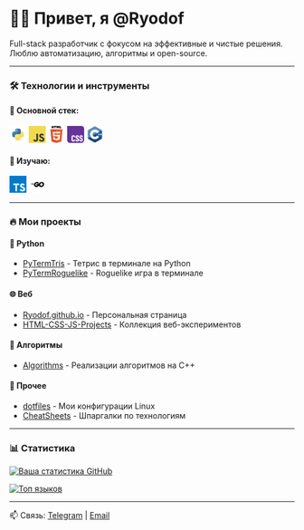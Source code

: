 # 👨‍💻 Привет, я @Ryodof 

Full-stack разработчик с фокусом на эффективные и чистые решения.  
Люблю автоматизацию, алгоритмы и open-source.

---

### 🛠 Технологии и инструменты

#### 🚀 Основной стек:
<code><img height="30" src="https://raw.githubusercontent.com/github/explore/80688e429a7d4ef2fca1e82350fe8e3517d3494d/topics/python/python.png" alt="Python"></code>
<code><img height="30" src="https://raw.githubusercontent.com/github/explore/80688e429a7d4ef2fca1e82350fe8e3517d3494d/topics/javascript/javascript.png" alt="JavaScript"></code>
<code><img height="30" src="https://raw.githubusercontent.com/github/explore/80688e429a7d4ef2fca1e82350fe8e3517d3494d/topics/html/html.png" alt="HTML"></code>
<code><img height="30" src="https://raw.githubusercontent.com/github/explore/80688e429a7d4ef2fca1e82350fe8e3517d3494d/topics/css/css.png" alt="CSS"></code>
<code><img height="30" src="https://raw.githubusercontent.com/github/explore/80688e429a7d4ef2fca1e82350fe8e3517d3494d/topics/cpp/cpp.png" alt="C++"></code>

#### 🌱 Изучаю:
<code><img height="30" src="https://raw.githubusercontent.com/github/explore/80688e429a7d4ef2fca1e82350fe8e3517d3494d/topics/typescript/typescript.png" alt="TypeScript"></code>
<code><img height="30" src="https://raw.githubusercontent.com/github/explore/80688e429a7d4ef2fca1e82350fe8e3517d3494d/topics/go/go.png" alt="Go"></code>

---

### 🔥 Мои проекты

#### 🐍 Python
- [PyTermTris](https://github.com/Ryodof/PyTermTris) - Тетрис в терминале на Python
- [PyTermRoguelike](https://github.com/Ryodof/PyTermRoguelike) - Roguelike игра в терминале

#### 🌐 Веб
- [Ryodof.github.io](https://github.com/Ryodof/Ryodof.github.io) - Персональная страница
- [HTML-CSS-JS-Projects](https://github.com/Ryodof/HTML-CSS-JS-Projects) - Коллекция веб-экспериментов

#### 🧠 Алгоритмы
- [Algorithms](https://github.com/Ryodof/Algorithms) - Реализации алгоритмов на C++

#### 📝 Прочее
- [dotfiles](https://github.com/Ryodof/dotfiles) - Мои конфигурации Linux
- [CheatSheets](https://github.com/Ryodof/CheatSheets) - Шпаргалки по технологиям

---

### 📊 Статистика

[![Ваша статистика GitHub](https://github-readme-stats.vercel.app/api?username=Ryodof&show_icons=true&theme=radical)](https://github.com/Ryodof)

[![Топ языков](https://github-readme-stats.vercel.app/api/top-langs/?username=Ryodof&layout=compact&theme=radical)](https://github.com/Ryodof)

---

📫 Связь: [Telegram](https://t.me/your_telegram) | [Email](mailto:your_email@example.com)
